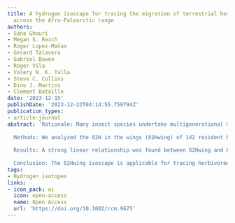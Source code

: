 ```yaml
---
title: A hydrogen isoscape for tracing the migration of terrestrial herbivorous insects
  across the Afro-Palearctic range
authors:
- Sana Ghouri
- Megan S. Reich
- Roger Lopez-Mañas
- Gerard Talavera
- Gabriel Bowen
- Roger Vila
- Valery N. K. Talla
- Steve C. Collins
- Dino J. Martins
- Clement Bataille
date: '2023-12-15'
publishDate: '2023-12-22T04:14:55.759794Z'
publication_types:
- article-journal
abstract: 'Rationale: Many insect species undertake multigenerational migrations in the Afro-tropical and Palearctic ranges, and understanding their migratory connectivity remains challenging due to their small size, short life span and large population sizes. Hydrogen isotopes (δ2H) can be used to reconstruct the movement of dispersing or migrating insects, but applying δ2H for provenance requires a robust isotope baseline map (i.e. isoscape) for the Afro-Palearctic.
  
  Methods: We analyzed the δ2H in the wings (δ2Hwing) of 142 resident butterflies from 56 sites across the Afro-Palearctic. The δ2Hwing values were compared to the predicted local growing-season precipitation δ2H values (δ2HGSP) using a linear regression model to develop an insect wing δ2H isoscape. We used multivariate linear mixed models and high-resolution and time-specific remote sensing climate and environmental data to explore the controls of the residual δ2Hwing variability.
 
  Results: A strong linear relationship was found between δ2Hwing and δ2HGSP values (r2 = 0.53). The resulting isoscape showed strong patterns across the Palearctic but limited variation and high uncertainty for the Afro-tropics. Positive residuals of this relationship were correlated with dry conditions for the month preceding sampling whereas negative residuals were correlated with more wet days for the month preceding sampling. High intra-site δ2Hwing variance was associated with lower relative humidity for the month preceding sampling and higher elevation.
 
  Conclusion: The δ2Hwing isoscape is applicable for tracing herbivorous lepidopteran insects that migrate across the Afro-Palearctic range but has limited geolocation potential in the Afro-tropics. The spatial analysis of uncertainty using high-resolution climatic data demonstrated that many African regions with highly variable evaporation rates and relative humidity have δ2Hwing values that are less related to δ2HGSP values. Increasing geolocation precision will require new modeling approaches using more time-specific environmental data and/or independent geolocation tools.'
tags:
- Hydrogen isotopes
links:
- icon_pack: ai
  icon: open-access
  name: Open Access
  url: 'https://doi.org/10.1002/rcm.9675'
---
```


